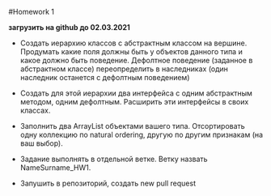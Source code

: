 #Homework 1 

**загрузить на github до 02.03.2021**

* Создать иерархию классов с абстрактным классом на вершине. Продумать какие поля должны быть у
    объектов данного типа и какое должно быть поведение. Дефолтное поведение (заданное в абстрактном
    классе) переопределить в наследниках  (один наследник останется с дефолтным поведением)
* Создать для этой иерархии два интерфейса с одним абстрактным методом, одним дефолтным. Расширить эти
    интерфейсы в своих классах. 
* Заполнить два ArrayList объектами вашего типа. Отсортировать одну
    коллекцию по natural ordering, другую по другим признакам (на ваш выбор).
    
* Задание выполнять в отдельной ветке. Ветку назвать NameSurname_HW1.
* Запушить в репозиторий, создать new pull request
